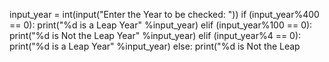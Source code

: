 input_year = int(input("Enter the Year to be checked: "))
if (input_year%400 == 0):
          print("%d is a Leap Year" %input_year)
elif (input_year%100 == 0):
          print("%d is Not the Leap Year" %input_year)
elif (input_year%4 == 0):
          print("%d is a Leap Year" %input_year)
else:
          print("%d is Not the Leap
